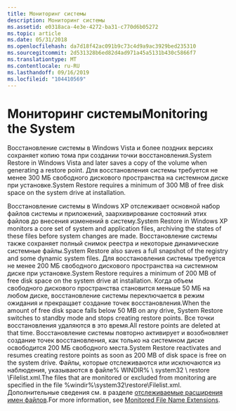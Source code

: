 ```yaml
---
title: Мониторинг системы
description: Мониторинг системы
ms.assetid: e0318aca-4e3e-4272-ba31-c770d6b05272
ms.topic: article
ms.date: 05/31/2018
ms.openlocfilehash: da7d18f42ac091b9c73c4d9a9ac3929bed235310
ms.sourcegitcommit: 2d531328b6ed82d4ad971a45a5131b430c5866f7
ms.translationtype: MT
ms.contentlocale: ru-RU
ms.lasthandoff: 09/16/2019
ms.locfileid: "104410569"
---
```

# <a name="monitoring-the-system"></a><span data-ttu-id="8caea-103">Мониторинг системы</span><span class="sxs-lookup"><span data-stu-id="8caea-103">Monitoring the System</span></span>

<span data-ttu-id="8caea-104">Восстановление системы в Windows Vista и более поздних версиях сохраняет копию тома при создании точки восстановления.</span><span class="sxs-lookup"><span data-stu-id="8caea-104">System Restore in Windows Vista and later saves a copy of the volume when generating a restore point.</span></span> <span data-ttu-id="8caea-105">Для восстановления системы требуется не менее 300 МБ свободного дискового пространства на системном диске при установке.</span><span class="sxs-lookup"><span data-stu-id="8caea-105">System Restore requires a minimum of 300 MB of free disk space on the system drive at installation.</span></span>

<span data-ttu-id="8caea-106">Восстановление системы в Windows XP отслеживает основной набор файлов системы и приложений, заархивирование состояний этих файлов до внесения изменений в систему.</span><span class="sxs-lookup"><span data-stu-id="8caea-106">System Restore in Windows XP monitors a core set of system and application files, archiving the states of these files before system changes are made.</span></span> <span data-ttu-id="8caea-107">Восстановление системы также сохраняет полный снимок реестра и некоторые динамические системные файлы.</span><span class="sxs-lookup"><span data-stu-id="8caea-107">System Restore also saves a full snapshot of the registry and some dynamic system files.</span></span> <span data-ttu-id="8caea-108">Для восстановления системы требуется не менее 200 МБ свободного дискового пространства на системном диске при установке.</span><span class="sxs-lookup"><span data-stu-id="8caea-108">System Restore requires a minimum of 200 MB of free disk space on the system drive at installation.</span></span> <span data-ttu-id="8caea-109">Когда объем свободного дискового пространства становится меньше 50 МБ на любом диске, восстановление системы переключается в режим ожидания и прекращает создание точек восстановления.</span><span class="sxs-lookup"><span data-stu-id="8caea-109">When the amount of free disk space falls below 50 MB on any drive, System Restore switches to standby mode and stops creating restore points.</span></span> <span data-ttu-id="8caea-110">Все точки восстановления удаляются в это время.</span><span class="sxs-lookup"><span data-stu-id="8caea-110">All restore points are deleted at that time.</span></span> <span data-ttu-id="8caea-111">Восстановление системы повторно активирует и возобновляет создание точек восстановления, как только на системном диске освободится 200 МБ свободного места.</span><span class="sxs-lookup"><span data-stu-id="8caea-111">System Restore reactivates and resumes creating restore points as soon as 200 MB of disk space is free on the system drive.</span></span> <span data-ttu-id="8caea-112">Файлы, которые отслеживаются или исключаются из наблюдения, указываются в файле% WINDIR% \\ system32 \\ restore \\Filelist.xml.</span><span class="sxs-lookup"><span data-stu-id="8caea-112">The files that are monitored or excluded from monitoring are specified in the file %windir%\\system32\\restore\\Filelist.xml.</span></span> <span data-ttu-id="8caea-113">Дополнительные сведения см. в разделе [отслеживаемые расширения имен файлов](monitored-file-extensions.md).</span><span class="sxs-lookup"><span data-stu-id="8caea-113">For more information, see [Monitored File Name Extensions](monitored-file-extensions.md).</span></span>

 

 




